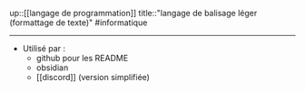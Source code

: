 up::[[langage de programmation]]
title::"langage de balisage léger (formattage de texte)"
#informatique

----

 - Utilisé par :
     - github pour les README
     - obsidian
     - [[discord]] (version simplifiée)
 
